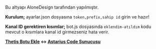 Bu altyapı AloneDesign tarafından yapılmıştır.

**Kurulum;**
ayarlar.json dosyasına ``token,prefix,sahip id`` girin ve hazır!

**Kanal ID gerektiren kısımlar;**
bot.js dosyasında ``eklendim-atıldım`` kodu mevcut o kısımlara kanal id girmezseniz hata verir.

**[Thetis Botu Ekle](https://botsbase.net/bot/733230068159217694)  <->  [Astarius Code Sunucusu](https://discord.gg/FXh9uVS)**